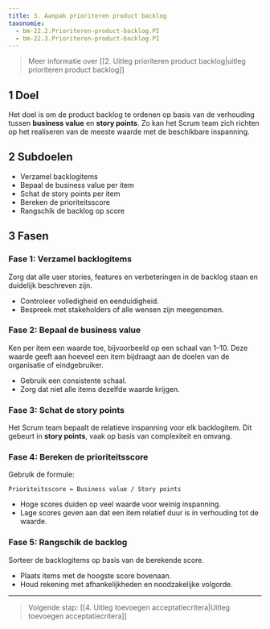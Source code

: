```yaml
---
title: 3. Aanpak prioriteren product backlog
taxonomie:
  - bm-22.2.Prioriteren-product-backlog.PI
  - bm-22.3.Prioriteren-product-backlog.PI
---
```


> Meer informatie over [[2. Uitleg prioriteren product backlog|uitleg prioriteren product backlog]]

## 1 Doel
Het doel is om de product backlog te ordenen op basis van de verhouding tussen **business value** en **story points**. Zo kan het Scrum team zich richten op het realiseren van de meeste waarde met de beschikbare inspanning.

## 2 Subdoelen
- Verzamel backlogitems
- Bepaal de business value per item
- Schat de story points per item
- Bereken de prioriteitsscore
- Rangschik de backlog op score

## 3 Fasen

### Fase 1: Verzamel backlogitems
Zorg dat alle user stories, features en verbeteringen in de backlog staan en duidelijk beschreven zijn.

- Controleer volledigheid en eenduidigheid.
- Bespreek met stakeholders of alle wensen zijn meegenomen.

### Fase 2: Bepaal de business value
Ken per item een waarde toe, bijvoorbeeld op een schaal van 1–10. Deze waarde geeft aan hoeveel een item bijdraagt aan de doelen van de organisatie of eindgebruiker.

- Gebruik een consistente schaal.
- Zorg dat niet alle items dezelfde waarde krijgen.

### Fase 3: Schat de story points
Het Scrum team bepaalt de relatieve inspanning voor elk backlogitem. Dit gebeurt in **story points**, vaak op basis van complexiteit en omvang.

### Fase 4: Bereken de prioriteitsscore
Gebruik de formule:

```
Prioriteitsscore = Business value / Story points
```

- Hoge scores duiden op veel waarde voor weinig inspanning.
- Lage scores geven aan dat een item relatief duur is in verhouding tot de waarde.

### Fase 5: Rangschik de backlog
Sorteer de backlogitems op basis van de berekende score.
- Plaats items met de hoogste score bovenaan.
- Houd rekening met afhankelijkheden en noodzakelijke volgorde.

---

> Volgende stap: [[4. Uitleg toevoegen acceptatiecritera|Uitleg toevoegen acceptatiecritera]]
